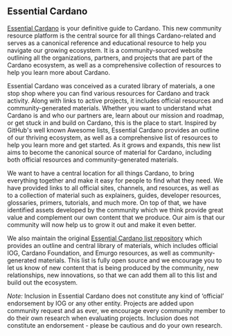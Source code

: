 ## Essential Cardano

[Essential Cardano](https://www.essentialcardano.io/) is your definitive guide to Cardano. This new community resource platform is the central source for all things Cardano-related and serves as a canonical reference and educational resource to help you navigate our growing ecosystem. It is a community-sourced website outlining all the organizations, partners, and projects that are part of the Cardano ecosystem, as well as a comprehensive collection of resources to help you learn more about Cardano. 

Essential Cardano was conceived as a curated library of materials, a one stop shop where you can find various resources for Cardano and track activity. Along with links to active projects, it includes official resources and community-generated materials. Whether you want to understand what Cardano is and who our partners are, learn about our mission and roadmap, or get stuck in and build on Cardano, this is the place to start. Inspired by GitHub's well known Awesome lists, Essential Cardano provides an outline of our thriving ecosystem, as well as a comprehensive list of resources to help you learn more and get started. As it grows and expands, this new list aims to become the canonical source of material for Cardano, including both official resources and community-generated materials.

We want to have a central location for all things Cardano, to bring everything together and make it easy for people to find what they need. We have provided links to all official sites, channels, and resources, as well as to a collection of material such as explainers, guides, developer resources, glossaries, primers, tutorials, and much more. On top of that, we have identified assets developed by the community which we think provide great value and complement our own content that we produce. Our aim is that our community will now help us to grow it out and make it even better.

We also maintain the original [Essential Cardano list repository](https://github.com/input-output-hk/essential-cardano) which provides an outline and central library of materials, which includes official IOG, Cardano Foundation, and Emurgo resources, as well as community-generated materials. This list is fully open source and we encourage you to let us know of new content that is being produced by the community, new relationships, new innovations, so that we can add them all to this list and build out the ecosystem.

*Note:* Inclusion in Essential Cardano does not constitute any kind of ‘official’ endorsement by IOG or any other entity. Projects are added upon community request and as ever, we encourage every community member to do their own research when evaluating projects. Inclusion does not constitute an endorsement - please be cautious and do your own research.
